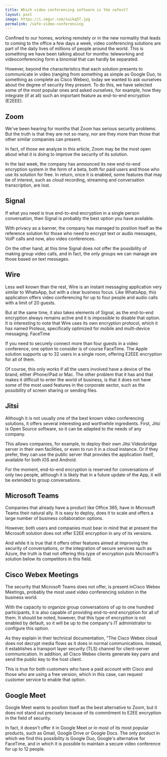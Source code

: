 ```yaml
---
title: Which video conferencing software is the safest?
layout: post
image: https://i.imgur.com/suikq5T.jpg
permalink: /safe-video-conferencing
---
```


Confined to our homes, working remotely or in the new normality that leads to coming to the office a few days a week, video conferencing solutions are part of the daily lives of millions of people around the world. This is something we have been talking about for months: teleworking and videoconferencing form a binomial that can hardly be separated.

However, beyond the characteristics that each solution presents to communicate in video (ranging from something as simple as Google Duo, to something as complete as Cisco Webex), today we wanted to ask ourselves about the degree of security they present. To do this, we have selected some of the most popular ones and asked ourselves, for example, how they integrate (if at all) such an important feature as end-to-end encryption (E2EEE).

## Zoom

We've been hearing for months that Zoom has serious security problems. But the truth is that they are not so many, nor are they more than those that other similar companies can present.

In fact, of those we analyze in this article, Zoom may be the most open about what it is doing to improve the security of its solution.

In the last week, the company has announced its new end-to-end encryption system in the form of a beta, both for paid users and those who use its solution for free. In return, once it is enabled, some features that may be of interest, such as cloud recording, streaming and conversation transcription, are lost.

## Signal

If what you need is true end-to-end encryption in a single person conversation, then Signal is probably the best option you have available.

With privacy as a banner, the company has managed to position itself as the reference solution for those who need to encrypt text or audio messages, VoIP calls and now, also video conferences.

On the other hand, at this time Signal does not offer the possibility of making group video calls, and in fact, the only groups we can manage are those based on text messages.

## Wire

Less well known than the rest, Wire is an instant messaging application very similar to WhatsApp, but with a clear business focus. Like WhatsApp, this application offers video conferencing for up to four people and audio calls with a limit of 20 guests.

But at the same time, it also takes elements of Signal, as the end-to-end encryption always remains active and it is impossible to disable that option. It is interesting to note that Wire uses its own encryption protocol, which it has named Proteus, specifically optimized for mobile and multi-device messaging.
FaceTime

If you need to securely connect more than four guests in a video conference, one option to consider is of course FaceTime. The Apple solution supports up to 32 users in a single room, offering E2EEE encryption for all of them.

Of course, this only works if all the users involved have a device of the brand, either iPhone/iPad or Mac. The other problem that it has and that makes it difficult to enter the world of business, is that it does not have some of the most used features in the corporate sector, such as the possibility of screen sharing or sending files.

## Jitsi

Although it is not usually one of the best known video conferencing solutions, it offers several interesting and worthwhile ingredients. First, Jitsi is Open Source software, so it can be adapted to the needs of any company.

This allows companies, for example, to deploy their own Jitsi Videobridge server in their own facilities, or even to run it in a cloud instance. Or if they prefer, they can use the public server that provides the application itself, available for both iOS and Android.

For the moment, end-to-end encryption is reserved for conversations of only two people, although it is likely that in a future update of the App, it will be extended to group conversations.

## Microsoft Teams

Companies that already have a product like Office 365, have in Microsoft Teams their natural ally. It is easy to deploy, does it to scale and offers a large number of business collaboration options.

However, both users and companies must bear in mind that at present the Microsoft solution does not offer E2EE encryption in any of its versions.

And while it is true that it offers other features aimed at improving the security of conversations, or the integration of secure services such as Azure, the truth is that not offering this type of encryption puts Microsoft's solution below its competitors in this field.

## Cisco Webex Meetings

The security that Microsoft Teams does not offer, is present inCisco Webex Meetings, probably the most used video conferencing solution in the business world.

With the capacity to organize group conversations of up to one hundred participants, it is also capable of providing end-to-end encryption for all of them. It should be noted, however, that this type of encryption is not enabled by default, so it will be up to the company's IT administrator to configure this option.

As they explain in their technical documentation, "The Cisco Webex cloud does not decrypt media flows as it does in normal communications. Instead, it establishes a transport layer security (TLS) channel for client-server communication. In addition, all Cisco Webex clients generate key pairs and send the public key to the host client.

This is true for both customers who have a paid account with Cisco and those who are using a free version, which in this case, can request customer service to enable that option.

## Google Meet

Google Meet wants to position itself as the best alternative to Zoom, but it does not stand out precisely because of its commitment to E2EE encryption in the field of security.

In fact, it doesn't offer it in Google Meet or in most of its most popular products, such as Gmail, Google Drive or Google Docs. The only product in which we find this possibility is Google Duo, Google's alternative for FaceTime, and in which it is possible to maintain a secure video conference for up to 12 people.
